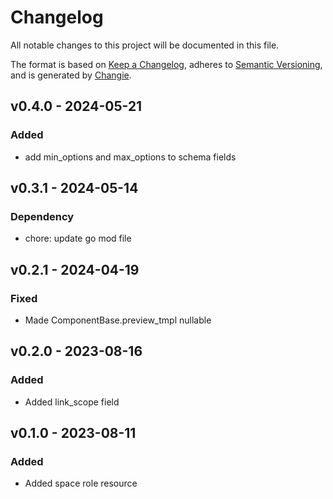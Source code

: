 # Changelog
All notable changes to this project will be documented in this file.

The format is based on [Keep a Changelog](https://keepachangelog.com/en/1.0.0/),
adheres to [Semantic Versioning](https://semver.org/spec/v2.0.0.html),
and is generated by [Changie](https://github.com/miniscruff/changie).


## v0.4.0 - 2024-05-21
### Added
* add min_options and max_options to schema fields

## v0.3.1 - 2024-05-14

### Dependency

- chore: update go mod file

## v0.2.1 - 2024-04-19
### Fixed
* Made ComponentBase.preview_tmpl nullable

## v0.2.0 - 2023-08-16
### Added
* Added link_scope field

## v0.1.0 - 2023-08-11
### Added
* Added space role resource
